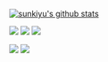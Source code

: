 [![sunkiyu's github stats](https://github-readme-stats.vercel.app/api?username=sunkiyu&count_private=true&show_icons=true&theme=vue)](https://github.com/anuraghazra/github-readme-stats) 



<img src="https://img.shields.io/badge/C-3766AB?style=flat-square&logo=C&logoColor=white"/></a>
<img src="https://img.shields.io/badge/C++-f7e600?style=flat-square&logo=C%2B%2B&logoColor=white"/></a>
<img src="https://img.shields.io/badge/CSharp-66ad35?style=flat-square&logo=C Sharp&logoColor=white"/></a>

<img src="https://img.shields.io/badge/MSSQL-800000?style=flat-square&logo=Microsoft SQL Server&logoColor=white"/></a>
<img src="https://img.shields.io/badge/OpenSSL-cb0e00?style=flat-square&logo=OpenSSL&logoColor=white"/></a>
